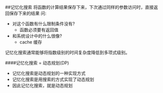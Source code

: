 ##记忆化搜索
将函数的计算结果保存下来，下次通过同样的参数访问时，直接返回保存下来的结果
问:
-  对这个函数有什么限制条件没有? 
    - 函数必须要有返回值
-  和系统设计中的什么很像? 
    - cache 缓存


记忆化搜索通常能够将指数级别的时间复杂度降低到多项式级别。


####记忆化搜索 = 动态规划(DP)
- 记忆化搜索是动态规划的一种实现方式 
- 记忆化搜索是用搜索的方式实现了动态规划 
- 因此记忆化搜索，就是动态规划
 